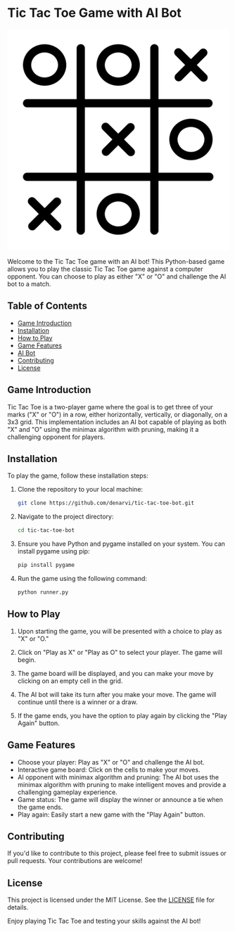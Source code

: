 # Tic Tac Toe Game with AI Bot

![Tic Tac Toe](tictactoe.png)

Welcome to the Tic Tac Toe game with an AI bot! This Python-based game allows you to play the classic Tic Tac Toe game against a computer opponent. You can choose to play as either "X" or "O" and challenge the AI bot to a match.

## Table of Contents
- [Game Introduction](#game-introduction)
- [Installation](#installation)
- [How to Play](#how-to-play)
- [Game Features](#game-features)
- [AI Bot](#ai-bot)
- [Contributing](#contributing)
- [License](#license)

## Game Introduction

Tic Tac Toe is a two-player game where the goal is to get three of your marks ("X" or "O") in a row, either horizontally, vertically, or diagonally, on a 3x3 grid. This implementation includes an AI bot capable of playing as both "X" and "O" using the minimax algorithm with pruning, making it a challenging opponent for players.

## Installation

To play the game, follow these installation steps:

1. Clone the repository to your local machine:

   ```bash
   git clone https://github.com/denarvi/tic-tac-toe-bot.git
   ```

2. Navigate to the project directory:

   ```bash
   cd tic-tac-toe-bot
   ```

3. Ensure you have Python and pygame installed on your system. You can install pygame using pip:

   ```bash
   pip install pygame
   ```

4. Run the game using the following command:

   ```bash
   python runner.py
   ```

## How to Play

1. Upon starting the game, you will be presented with a choice to play as "X" or "O."

2. Click on "Play as X" or "Play as O" to select your player. The game will begin.

3. The game board will be displayed, and you can make your move by clicking on an empty cell in the grid.

4. The AI bot will take its turn after you make your move. The game will continue until there is a winner or a draw.

5. If the game ends, you have the option to play again by clicking the "Play Again" button.

## Game Features

- Choose your player: Play as "X" or "O" and challenge the AI bot.
- Interactive game board: Click on the cells to make your moves.
- AI opponent with minimax algorithm and pruning: The AI bot uses the minimax algorithm with pruning to make intelligent moves and provide a challenging gameplay experience.
- Game status: The game will display the winner or announce a tie when the game ends.
- Play again: Easily start a new game with the "Play Again" button.

## Contributing

If you'd like to contribute to this project, please feel free to submit issues or pull requests. Your contributions are welcome!

## License

This project is licensed under the MIT License. See the [LICENSE](LICENSE) file for details.

Enjoy playing Tic Tac Toe and testing your skills against the AI bot!
